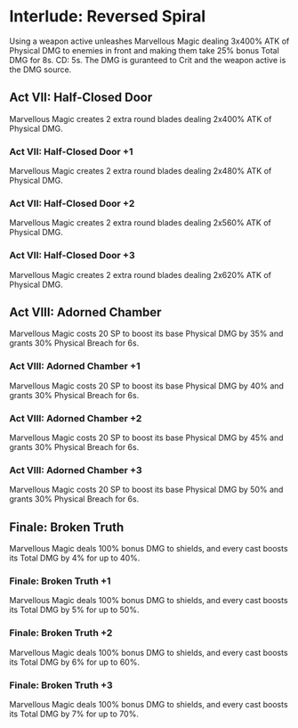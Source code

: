 # Interlude: Reversed Spiral

Using a weapon active unleashes Marvellous Magic dealing 3x400% ATK of Physical DMG to enemies in front and making them take 25% bonus Total DMG for 8s. CD: 5s. The DMG is guranteed to Crit and the weapon active is the DMG source.

## Act VII: Half-Closed Door

Marvellous Magic creates 2 extra round blades dealing 2x400% ATK of Physical DMG.

### Act VII: Half-Closed Door +1

Marvellous Magic creates 2 extra round blades dealing 2x480% ATK of Physical DMG.

### Act VII: Half-Closed Door +2

Marvellous Magic creates 2 extra round blades dealing 2x560% ATK of Physical DMG.

### Act VII: Half-Closed Door +3

Marvellous Magic creates 2 extra round blades dealing 2x620% ATK of Physical DMG.

## Act VIII: Adorned Chamber

Marvellous Magic costs 20 SP to boost its base Physical DMG by 35% and grants 30% Physical Breach for 6s.

### Act VIII: Adorned Chamber +1

Marvellous Magic costs 20 SP to boost its base Physical DMG by 40% and grants 30% Physical Breach for 6s.

### Act VIII: Adorned Chamber +2

Marvellous Magic costs 20 SP to boost its base Physical DMG by 45% and grants 30% Physical Breach for 6s.

### Act VIII: Adorned Chamber +3

Marvellous Magic costs 20 SP to boost its base Physical DMG by 50% and grants 30% Physical Breach for 6s.

## Finale: Broken Truth

Marvellous Magic deals 100% bonus DMG to shields, and every cast boosts its Total DMG by 4% for up to 40%.

### Finale: Broken Truth +1

Marvellous Magic deals 100% bonus DMG to shields, and every cast boosts its Total DMG by 5% for up to 50%.

### Finale: Broken Truth +2

Marvellous Magic deals 100% bonus DMG to shields, and every cast boosts its Total DMG by 6% for up to 60%.

### Finale: Broken Truth +3

Marvellous Magic deals 100% bonus DMG to shields, and every cast boosts its Total DMG by 7% for up to 70%.
